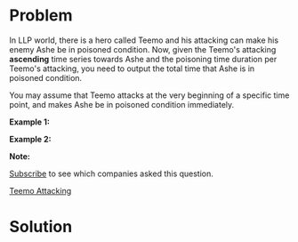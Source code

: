 
# Problem

In LLP world, there is a hero called Teemo and his attacking can make his
enemy Ashe be in poisoned condition. Now, given the Teemo's attacking
**ascending** time series towards Ashe and the poisoning time duration per
Teemo's attacking, you need to output the total time that Ashe is in poisoned
condition.

You may assume that Teemo attacks at the very beginning of a specific time
point, and makes Ashe be in poisoned condition immediately.

**Example 1:**  

**Example 2:**  

**Note:**  

[Subscribe](/subscribe/) to see which companies asked this question.



[Teemo Attacking](https://leetcode.com/problems/teemo-attacking)

# Solution



